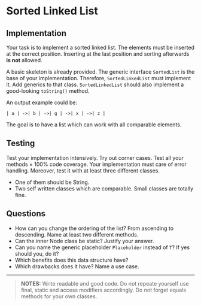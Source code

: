 # Sorted Linked List

## Implementation
Your task is to implement a sorted linked list. The elements must
be inserted at the correct position. Inserting at the last position
and sorting afterwards **is not** allowed.

A basic skeleton is already provided. The generic interface
`SortedList` is the base of your implementation. Therefore, 
`SortedLinkedList` must implement it. Add generics to that class.
`SortedLinkedList` should also implement a good-looking `toString()`
method.

An output example could be:
~~~
| a | ->| b | ->| g | ->| x | ->| z | 
~~~

The goal is to have a list which can work with all comparable
elements.

## Testing
Test your implementation intensively. Try out corner cases. 
Test all your methods = 100% code coverage.
Your implementation must care of error handling. Moreover, test
it with at least three different classes.
* One of them should be String.
* Two self written classes which are comparable. Small classes are
totally fine.
  
## Questions
* How can you change the ordering of the list? From ascending 
to descending. Name at least two different methods.
* Can the inner Node class be static? Justify your answer.
* Can you name the generic placeholder `Placeholder` instead of
`T`? If yes should you, do it?
* Which benefits does this data structure have?
* Which drawbacks does it have? Name a use case.
---
> **NOTES:**
Write readable and good code. Do not repeate yourself use final,
static and access modifiers accordingly. Do not forget equals methods
for your own classes.